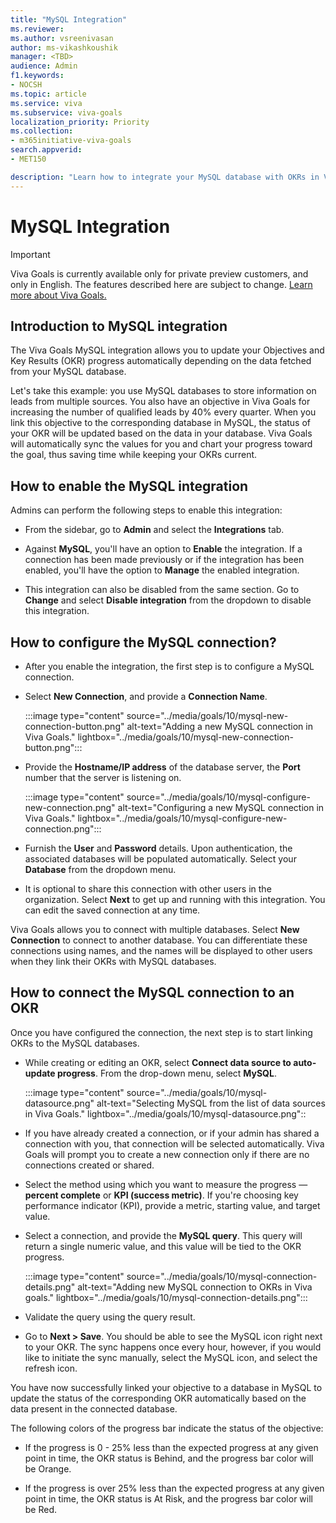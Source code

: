 ```yaml
---
title: "MySQL Integration"
ms.reviewer: 
ms.author: vsreenivasan
author: ms-vikashkoushik
manager: <TBD>
audience: Admin
f1.keywords:
- NOCSH
ms.topic: article
ms.service: viva
ms.subservice: viva-goals
localization_priority: Priority
ms.collection:  
- m365initiative-viva-goals
search.appverid:
- MET150

description: "Learn how to integrate your MySQL database with OKRs in Viva Goals."
---
```


# MySQL Integration

> [!IMPORTANT]
> Viva Goals is currently available only for private preview customers, and only in English. The features described here are subject to change. [Learn more about Viva Goals.](https://go.microsoft.com/fwlink/?linkid=2189933)

## Introduction to MySQL integration

The Viva Goals MySQL integration allows you to update your Objectives and Key Results (OKR) progress automatically depending on the data fetched from your MySQL database. 

Let's take this example: you use MySQL databases to store information on leads from multiple sources. You also have an objective in Viva Goals for increasing the number of qualified leads by 40% every quarter. When you link this objective to the corresponding database in MySQL, the status of your OKR will be updated based on the data in your database. Viva Goals will automatically sync the values for you and chart your progress toward the goal, thus saving time while keeping your OKRs current.

## How to enable the MySQL integration

Admins can perform the following steps to enable this integration:

- From the sidebar, go to **Admin** and select the **Integrations** tab.

- Against **MySQL**, you'll have an option to **Enable** the integration. If a connection has been made previously or if the integration has been enabled, you'll have the option to **Manage** the enabled integration.

- This integration can also be disabled from the same section. Go to **Change** and select **Disable integration** from the dropdown to disable this integration.

## How to configure the MySQL connection?

- After you enable the integration, the first step is to configure a MySQL connection.

- Select **New Connection**, and provide a **Connection Name**.
  
    :::image type="content" source="../media/goals/10/mysql-new-connection-button.png" alt-text="Adding a new MySQL connection in Viva Goals." lightbox="../media/goals/10/mysql-new-connection-button.png"::: 

- Provide the **Hostname/IP address** of the database server, the **Port** number that the server is listening on.
  
    :::image type="content" source="../media/goals/10/mysql-configure-new-connection.png" alt-text="Configuring a new MySQL connection in Viva Goals." lightbox="../media/goals/10/mysql-configure-new-connection.png":::

- Furnish the **User** and **Password** details. Upon authentication, the associated databases will be populated automatically. Select your **Database** from the dropdown menu.

- It is optional to share this connection with other users in the organization. Select **Next** to get up and running with this integration. You can edit the saved connection at any time.

Viva Goals allows you to connect with multiple databases. Select **New Connection** to connect to another database. You can differentiate these connections using names, and the names will be displayed to other users when they link their OKRs with MySQL databases.

## How to connect the MySQL connection to an OKR

Once you have configured the connection, the next step is to start linking OKRs to the MySQL databases.

- While creating or editing an OKR, select **Connect data source to auto-update progress**. From the drop-down menu, select **MySQL**.
  
    :::image type="content" source="../media/goals/10/mysql-datasource.png" alt-text="Selecting MySQL from the list of data sources in Viva Goals." lightbox="../media/goals/10/mysql-datasource.png"::

- If you have already created a connection, or if your admin has shared a connection with you, that connection will be selected automatically. Viva Goals will prompt you to create a new connection only if there are no connections created or shared.

- Select the method using which you want to measure the progress — **percent complete** or **KPI (success metric)**. If you're choosing key performance indicator (KPI), provide a metric, starting value, and target value.

- Select a connection, and provide the **MySQL query**. This query will return a single numeric value, and this value will be tied to the OKR progress.
  
    :::image type="content" source="../media/goals/10/mysql-connection-details.png" alt-text="Adding new MySQL connection to OKRs in Viva goals." lightbox="../media/goals/10/mysql-connection-details.png":::

- Validate the query using the query result.

- Go to **Next > Save**. You should be able to see the MySQL icon right next to your OKR. The sync happens once every hour, however, if you would like to initiate the sync manually, select the MySQL icon, and select the refresh icon.

You have now successfully linked your objective to a database in MySQL to update the status of the corresponding OKR automatically based on the data present in the connected database.

The following colors of the progress bar indicate the status of the objective:

- If the progress is 0 - 25% less than the expected progress at any given point in time, the OKR status is Behind, and the progress bar color will be Orange.

- If the progress is over 25% less than the expected progress at any given point in time, the OKR status is At Risk, and the progress bar color will be Red.
